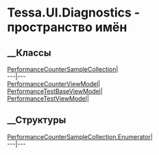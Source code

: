 # Tessa.UI.Diagnostics - пространство имён
## __Классы
[PerformanceCounterSampleCollection](T_Tessa_UI_Diagnostics_PerformanceCounterSampleCollection.htm)|  
---|---  
[PerformanceCounterViewModel](T_Tessa_UI_Diagnostics_PerformanceCounterViewModel.htm)|  
[PerformanceTestBaseViewModel](T_Tessa_UI_Diagnostics_PerformanceTestBaseViewModel.htm)|  
[PerformanceTestViewModel](T_Tessa_UI_Diagnostics_PerformanceTestViewModel.htm)|  
## __Структуры
[PerformanceCounterSampleCollection.Enumerator](T_Tessa_UI_Diagnostics_PerformanceCounterSampleCollection_Enumerator.htm)|  
---|---
